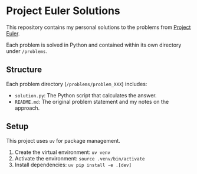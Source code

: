 # Project Euler Solutions

This repository contains my personal solutions to the problems from [Project Euler](https://projecteuler.net/).

Each problem is solved in Python and contained within its own directory under `/problems`.

## Structure

Each problem directory (`/problems/problem_XXX`) includes:
- `solution.py`: The Python script that calculates the answer.
- `README.md`: The original problem statement and my notes on the approach.

## Setup

This project uses `uv` for package management.

1. Create the virtual environment: `uv venv`
2. Activate the environment: `source .venv/bin/activate`
3. Install dependencies: `uv pip install -e .[dev]`